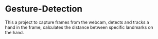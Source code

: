 # Gesture-Detection
This a project to capture frames from the webcam, detects and tracks a hand in the frame, calculates the distance between specific landmarks on the hand.
